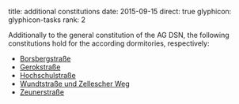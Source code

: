 title: additional constitutions
date: 2015-09-15
direct: true
glyphicon: glyphicon-tasks
rank: 2

Additionally to the general constitution of the AG DSN, the following constitutions hold for the according dormitories, respectively:

* [Borsbergstraße](../../documents/legal/bor/constitution_2014.pdf)
* [Gerokstraße](../../documents/legal/ger/constitution_de_2015.pdf)
* [Hochschulstraße](../../documents/legal/hss/constitution_2015.pdf)
* [Wundtstraße und Zellescher Weg](../../documents/legal/wu/constitution_2010_de.pdf)
* [Zeunerstraße](../../documents/legal/zeu/constitution_2006.pdf)
